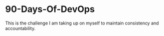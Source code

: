 # 90-Days-Of-DevOps
This is the challenge I am taking up on myself to maintain consistency and accountability. 
